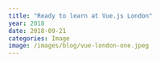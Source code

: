 ```yaml
---
title: "Ready to learn at Vue.js London"
year: 2018
date: 2018-09-21
categories: Image
image: /images/blog/vue-london-one.jpeg
---
```

